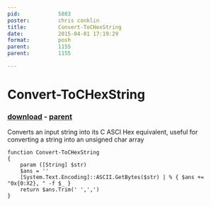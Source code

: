 ```yaml
---
pid:            5803
poster:         chris conklin
title:          Convert-ToCHexString
date:           2015-04-01 17:19:29
format:         posh
parent:         1155
parent:         1155

---
```


# Convert-ToCHexString

### [download](5803.ps1) - [parent](1155.md)

Converts an input string into its C ASCI Hex equivalent, useful for converting a string into an unsigned char array

```posh
function Convert-ToCHexString 
{
	param ([String] $str) 
	$ans = ''
	[System.Text.Encoding]::ASCII.GetBytes($str) | % { $ans += "0x{0:X2}, " -f $_ }
	return $ans.Trim(' ',',')
}
```
